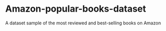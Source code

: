 # Amazon-popular-books-dataset
A dataset sample of the most reviewed and best-selling books on Amazon
